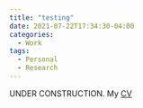 ```yaml
---
title: "testing"
date: 2021-07-22T17:34:30-04:00
categories:
  - Work
tags:
  - Personal
  - Research
---
```


UNDER CONSTRUCTION.
My [CV][cv]



[cv]:openhearted99.github.io/assets/files/Pena_resume.pdf
